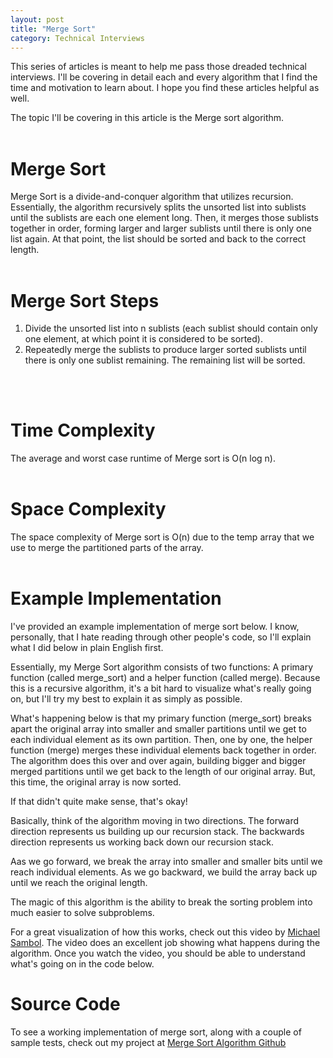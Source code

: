 ```yaml
---
layout: post 
title: "Merge Sort"
category: Technical Interviews 
---
```


This series of articles is meant to help me pass those dreaded technical interviews. I'll be covering in detail each and every algorithm that I find the time and motivation to learn about. I hope you find these articles helpful as well. 

The topic I'll be covering in this article is the Merge sort algorithm. 
<br/><br/>

# Merge Sort 
Merge Sort is a divide-and-conquer algorithm that utilizes recursion. Essentially, the algorithm recursively splits the unsorted list into sublists until the sublists are each one element long. Then, it merges those sublists together in order, forming larger and larger sublists until there is only one list again. At that point, the list should be sorted and back to the correct length.
<br/>
<br/>

# Merge Sort Steps
1. Divide the unsorted list into n sublists (each sublist should contain only one element, at which point it is considered to be sorted).
2. Repeatedly merge the sublists to produce larger sorted sublists until there is only one sublist remaining. The remaining list will be sorted. 
<br/>
<br/>

# Time Complexity
The average and worst case runtime of Merge sort is O(n log n). 
<br/>
<br/>

# Space Complexity
The space complexity of Merge sort is O(n) due to the temp array that we use to merge the partitioned parts of the array.
<br/>
<br/>

# Example Implementation 
I've provided an example implementation of merge sort below. I know, personally, that I hate reading through other people's code, so I'll explain what I did below in plain English first. 

Essentially, my Merge Sort algorithm consists of two functions: A primary function (called merge_sort) and a helper function (called merge). Because this is a recursive algorithm, it's a bit hard to visualize what's really going on, but I'll try my best to explain it as simply as possible. 

What's happening below is that my primary function (merge_sort) breaks apart the original array into smaller and smaller partitions until we get to each individual element as its own partition. Then, one by one, the helper function (merge) merges these individual elements back together in order. The algorithm does this over and over again, building bigger and bigger merged partitions until we get back to the length of our original array. But, this time, the original array is now sorted. 

If that didn't quite make sense, that's okay!

Basically, think of the algorithm moving in two directions. The forward direction represents us building up our recursion stack. The backwards direction represents us working back down our recursion stack. 

Aas we go forward, we break the array into smaller and smaller bits until we reach individual elements. As we go backward, we build the array back up until we reach the original length.

The magic of this algorithm is the ability to break the sorting problem into much easier to solve subproblems. 

For a great visualization of how this works, check out this video by [Michael Sambol](https://www.youtube.com/watch?v=4VqmGXwpLqc&ab_channel=MichaelSambol). The video does an excellent job showing what happens during the algorithm. Once you watch the video, you should be able to understand what's going on in the code below. 

<script src="https://gist.github.com/mdemichele/b09b196ef053e82a33e02add9838d877.js"></script>

# Source Code 
To see a working implementation of merge sort, along with a couple of sample tests, check out my  project at <a href="https://github.com/mdemichele/c_algorithms_and_data_structures/tree/master/sorting_algorithms/merge_sort" target="_blank">Merge Sort Algorithm Github</a>

